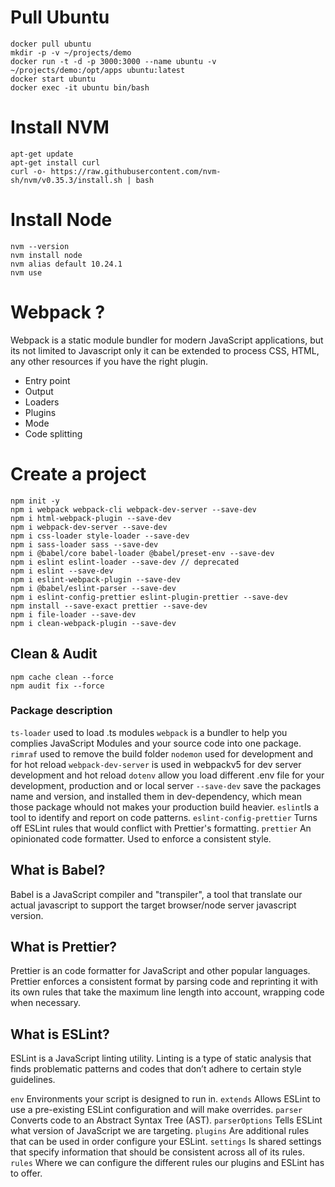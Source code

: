 # Pull Ubuntu
```
docker pull ubuntu
mkdir -p -v ~/projects/demo
docker run -t -d -p 3000:3000 --name ubuntu -v ~/projects/demo:/opt/apps ubuntu:latest
docker start ubuntu
docker exec -it ubuntu bin/bash
```
# Install NVM
```
apt-get update
apt-get install curl
curl -o- https://raw.githubusercontent.com/nvm-sh/nvm/v0.35.3/install.sh | bash
```
# Install Node
```
nvm --version
nvm install node
nvm alias default 10.24.1
nvm use 
```

# Webpack ?
Webpack is a static module bundler for modern JavaScript applications, but its not limited to Javascript only it can be extended to process CSS, HTML, any other resources if you have the right plugin.

- Entry point
- Output
- Loaders
- Plugins
- Mode
- Code splitting

# Create a project
```
npm init -y
npm i webpack webpack-cli webpack-dev-server --save-dev
npm i html-webpack-plugin --save-dev
npm i webpack-dev-server --save-dev
npm i css-loader style-loader --save-dev
npm i sass-loader sass --save-dev
npm i @babel/core babel-loader @babel/preset-env --save-dev
npm i eslint eslint-loader --save-dev // deprecated
npm i eslint --save-dev 
npm i eslint-webpack-plugin --save-dev
npm i @babel/eslint-parser --save-dev
npm i eslint-config-prettier eslint-plugin-prettier --save-dev
npm install --save-exact prettier --save-dev 
npm i file-loader --save-dev
npm i clean-webpack-plugin --save-dev
```

## Clean & Audit
```
npm cache clean --force
npm audit fix --force
```
### Package description

`ts-loader` used to load .ts modules
`webpack` is a bundler to help you complies JavaScript Modules and your source code into one package.
`rimraf` used to remove the build folder
`nodemon` used for development and for hot reload
`webpack-dev-server` is used in webpackv5 for dev server development and hot reload
`dotenv` allow you load different .env file for your development, production and or local server
`--save-dev` save the packages name and version, and installed them in dev-dependency, which mean those package whould not makes your production build heavier.
`eslint`Is a tool to identify and report on code patterns.
`eslint-config-prettier` Turns off ESLint rules that would conflict with Prettier's formatting.
`prettier` An opinionated code formatter. Used to enforce a consistent style.

## What is Babel?
Babel is a JavaScript compiler and "transpiler", a tool that translate our actual javascript to support the target browser/node server javascript version.

## What is Prettier?
Prettier is an code formatter for JavaScript and other popular languages. Prettier enforces a consistent format by parsing code and reprinting it with its own rules that take the maximum line length into account, wrapping code when necessary.

## What is ESLint?
ESLint is a JavaScript linting utility. Linting is a type of static analysis that finds problematic patterns and codes that don’t adhere to certain style guidelines.

`env` Environments your script is designed to run in.
`extends` Allows ESLint to use a pre-existing ESLint configuration and will make overrides.
`parser` Converts code to an Abstract Syntax Tree (AST).
`parserOptions` Tells ESLint what version of JavaScript we are targeting.
`plugins` Are additional rules that can be used in order configure your ESLint.
`settings` Is shared settings that specify information that should be consistent across all of its rules.
`rules` Where we can configure the different rules our plugins and ESLint has to offer.